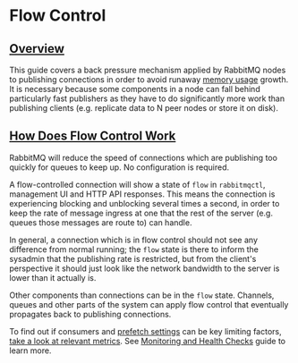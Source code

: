 <!--
Copyright (c) 2005-2023 Broadcom. All Rights Reserved. The term "Broadcom" refers to Broadcom Inc. and/or its subsidiaries.

All rights reserved. This program and the accompanying materials
are made available under the terms of the under the Apache License,
Version 2.0 (the "License”); you may not use this file except in compliance
with the License. You may obtain a copy of the License at

https://www.apache.org/licenses/LICENSE-2.0

Unless required by applicable law or agreed to in writing, software
distributed under the License is distributed on an "AS IS" BASIS,
WITHOUT WARRANTIES OR CONDITIONS OF ANY KIND, either express or implied.
See the License for the specific language governing permissions and
limitations under the License.
-->
# Flow Control

## <a id="overview" class="anchor" href="#overview">Overview</a>

This guide covers a back pressure mechanism applied by RabbitMQ nodes
to publishing connections in order to avoid runaway [memory usage](./memory-use.html) growth.
It is necessary because some components in a node can fall behind particularly fast publishers
as they have to do significantly more work than publishing clients (e.g. replicate data to N
peer nodes or store it on disk).


## <a id="flow-control" class="anchor" href="#flow-control">How Does Flow Control Work</a>

RabbitMQ will reduce the speed of connections which are
publishing too quickly for queues to keep up. No configuration
is required.

A flow-controlled connection will show a state of `flow` in `rabbitmqctl`, management UI
and HTTP API responses. This means the connection is experiencing
blocking and unblocking several times a second, in order to keep the rate of
message ingress at one that the rest of the server (e.g. queues those messages are route to)
can handle.

In general, a connection which is in flow control should not see
any difference from normal running; the `flow` state
is there to inform the sysadmin that the publishing rate is
restricted, but from the client's perspective it should just
look like the network bandwidth to the server is lower than it actually is.

Other components than connections can be in the
`flow` state. Channels, queues and other parts of the system
can apply flow control that eventually propagates back to publishing connections.

To find out if consumers and [prefetch settings](./confirms.html)
can be key limiting factors, [take a look at relevant metrics](https://blog.rabbitmq.com/posts/2014/04/finding-bottlenecks-with-rabbitmq-3-3/).
See [Monitoring and Health Checks](./monitoring.html) guide to learn more.
